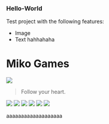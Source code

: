 ### Hello-World

Test project with the following features:
- Image
- Text
hahhahaha

# Miko Games

![](https://i.imgur.com/HDgRlwx.png)
> Follow your heart.

![](https://img.shields.io/github/stars/pandao/editor.md.svg) ![](https://img.shields.io/github/forks/pandao/editor.md.svg) ![](https://img.shields.io/github/tag/pandao/editor.md.svg) ![](https://img.shields.io/github/release/pandao/editor.md.svg) ![](https://img.shields.io/github/issues/pandao/editor.md.svg) ![](https://img.shields.io/bower/v/editor.md.svg)

aaaaaaaaaaaaaaaaaaa